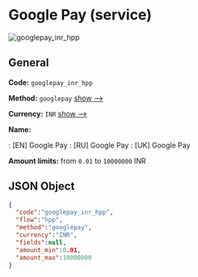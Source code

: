 
# Google Pay (service) 
![googlepay_inr_hpp](https://static.openfintech.io/payment_methods/googlepay_inr_hpp/logo.svg?w=400&c=v0.59.26#w200)  

## General 
 
**Code:** `googlepay_inr_hpp` 
 
**Method:** `googlepay` 
 [show -->](/payment-methods/googlepay/) 
 
**Currency:** `INR` [show -->](/currencies/INR/) 
 
**Name:** 
 
:	[EN] Google Pay 
:	[RU] Google Pay 
:	[UK] Google Pay 
 
**Amount limits:** from `0.01` to `10000000` INR 

## JSON Object 

```json
{
  "code":"googlepay_inr_hpp",
  "flow":"hpp",
  "method":"googlepay",
  "currency":"INR",
  "fields":null,
  "amount_min":0.01,
  "amount_max":10000000
}
```  
